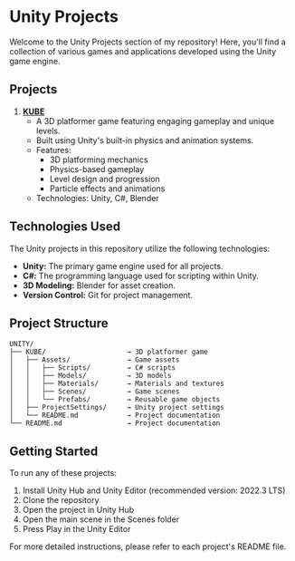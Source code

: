 # Unity Projects

Welcome to the Unity Projects section of my repository! Here, you'll find a collection of various games and applications developed using the Unity game engine.

## Projects

1. **[KUBE](https://github.com/melih0132/PROJECTS/tree/main/UNITY/KUBE)**
   - A 3D platformer game featuring engaging gameplay and unique levels.
   - Built using Unity's built-in physics and animation systems.
   - Features:
     - 3D platforming mechanics
     - Physics-based gameplay
     - Level design and progression
     - Particle effects and animations
   - Technologies: Unity, C#, Blender

## Technologies Used

The Unity projects in this repository utilize the following technologies:

- **Unity:** The primary game engine used for all projects.
- **C#:** The programming language used for scripting within Unity.
- **3D Modeling:** Blender for asset creation.
- **Version Control:** Git for project management.

## Project Structure
```
UNITY/
├── KUBE/                    → 3D platformer game
│   ├── Assets/              → Game assets
│   │   ├── Scripts/         → C# scripts
│   │   ├── Models/          → 3D models
│   │   ├── Materials/       → Materials and textures
│   │   ├── Scenes/          → Game scenes
│   │   └── Prefabs/         → Reusable game objects
│   ├── ProjectSettings/     → Unity project settings
│   └── README.md            → Project documentation
└── README.md                → Project documentation
```

## Getting Started

To run any of these projects:

1. Install Unity Hub and Unity Editor (recommended version: 2022.3 LTS)
2. Clone the repository
3. Open the project in Unity Hub
4. Open the main scene in the Scenes folder
5. Press Play in the Unity Editor

For more detailed instructions, please refer to each project's README file.
